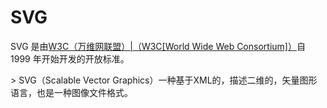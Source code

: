 # SVG

 <p>SVG 是由<a href="https://www.w3.org/" class="external" rel=" noopener">W3C（万维网联盟）|（W3C[World Wide Web Consortium]）</a>自 1999 年开始开发的开放标准。</p>
> SVG（Scalable Vector Graphics）一种基于XML的，描述二维的，矢量图形语言，也是一种图像文件格式。

